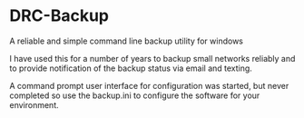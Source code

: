 DRC-Backup
==========

A reliable and simple command line backup utility for windows

I have used this for a number of years to backup small networks reliably and to provide notification of the backup status via email and texting.

A command prompt user interface for configuration was started, but never completed so use the backup.ini to configure the software for your environment.

